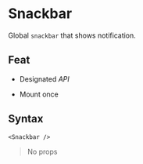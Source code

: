 # Snackbar

Global `snackbar` that shows notification.

## Feat

- Designated _API_

- Mount once

## Syntax

```vue
<Snackbar />
```

> No props
